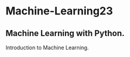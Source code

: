 # Machine-Learning23
Machine Learning with Python.
-----------------------------
Introduction to Machine Learning.
